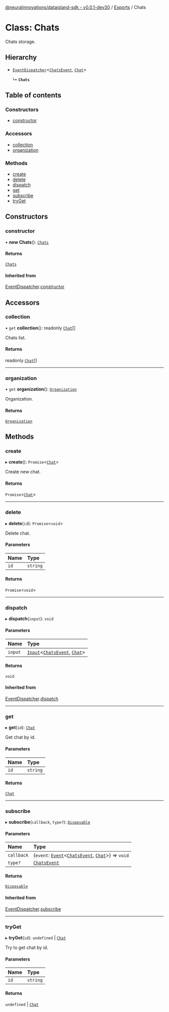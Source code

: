 [@neuralinnovations/dataisland-sdk - v0.0.1-dev30](../../README.md) / [Exports](../modules.md) / Chats

# Class: Chats

Chats storage.

## Hierarchy

- [`EventDispatcher`](EventDispatcher.md)\<[`ChatsEvent`](../enums/ChatsEvent.md), [`Chat`](Chat.md)\>

  ↳ **`Chats`**

## Table of contents

### Constructors

- [constructor](Chats.md#constructor)

### Accessors

- [collection](Chats.md#collection)
- [organization](Chats.md#organization)

### Methods

- [create](Chats.md#create)
- [delete](Chats.md#delete)
- [dispatch](Chats.md#dispatch)
- [get](Chats.md#get)
- [subscribe](Chats.md#subscribe)
- [tryGet](Chats.md#tryget)

## Constructors

### constructor

• **new Chats**(): [`Chats`](Chats.md)

#### Returns

[`Chats`](Chats.md)

#### Inherited from

[EventDispatcher](EventDispatcher.md).[constructor](EventDispatcher.md#constructor)

## Accessors

### collection

• `get` **collection**(): readonly [`Chat`](Chat.md)[]

Chats list.

#### Returns

readonly [`Chat`](Chat.md)[]

___

### organization

• `get` **organization**(): [`Organization`](Organization.md)

Organization.

#### Returns

[`Organization`](Organization.md)

## Methods

### create

▸ **create**(): `Promise`\<[`Chat`](Chat.md)\>

Create new chat.

#### Returns

`Promise`\<[`Chat`](Chat.md)\>

___

### delete

▸ **delete**(`id`): `Promise`\<`void`\>

Delete chat.

#### Parameters

| Name | Type |
| :------ | :------ |
| `id` | `string` |

#### Returns

`Promise`\<`void`\>

___

### dispatch

▸ **dispatch**(`input`): `void`

#### Parameters

| Name | Type |
| :------ | :------ |
| `input` | [`Input`](../interfaces/Input.md)\<[`ChatsEvent`](../enums/ChatsEvent.md), [`Chat`](Chat.md)\> |

#### Returns

`void`

#### Inherited from

[EventDispatcher](EventDispatcher.md).[dispatch](EventDispatcher.md#dispatch)

___

### get

▸ **get**(`id`): [`Chat`](Chat.md)

Get chat by id.

#### Parameters

| Name | Type |
| :------ | :------ |
| `id` | `string` |

#### Returns

[`Chat`](Chat.md)

___

### subscribe

▸ **subscribe**(`callback`, `type?`): [`Disposable`](../interfaces/Disposable.md)

#### Parameters

| Name | Type |
| :------ | :------ |
| `callback` | (`event`: [`Event`](../interfaces/Event.md)\<[`ChatsEvent`](../enums/ChatsEvent.md), [`Chat`](Chat.md)\>) => `void` |
| `type?` | [`ChatsEvent`](../enums/ChatsEvent.md) |

#### Returns

[`Disposable`](../interfaces/Disposable.md)

#### Inherited from

[EventDispatcher](EventDispatcher.md).[subscribe](EventDispatcher.md#subscribe)

___

### tryGet

▸ **tryGet**(`id`): `undefined` \| [`Chat`](Chat.md)

Try to get chat by id.

#### Parameters

| Name | Type |
| :------ | :------ |
| `id` | `string` |

#### Returns

`undefined` \| [`Chat`](Chat.md)
